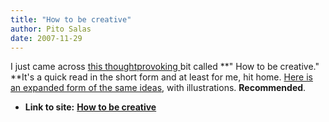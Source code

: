```yaml
---
title: "How to be creative"
author: Pito Salas
date: 2007-11-29
---
```




I just came across [this thoughtprovoking
](<http://www.gapingvoid.com/Moveable_Type/archives/000876.html>)bit called
**" How to be creative." **It's a quick read in the short form and at least
for me, hit home. [Here is an expanded form of the same
ideas](<http://www.gapingvoid.com/Moveable_Type/archives/000932.html>), with
illustrations. **Recommended**.


* **Link to site:** **[How to be creative](None)**
